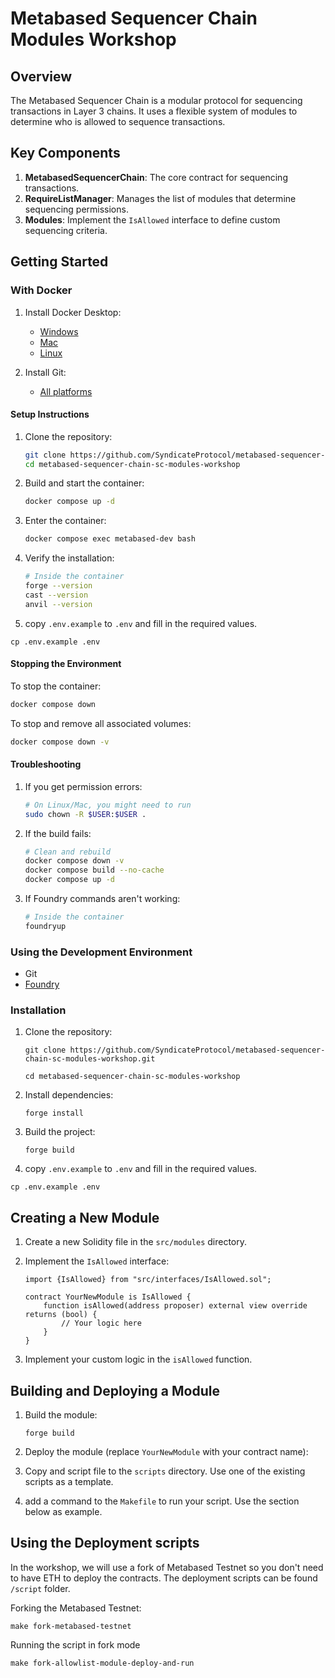 # Metabased Sequencer Chain Modules Workshop

## Overview

The Metabased Sequencer Chain is a modular protocol for sequencing transactions in Layer 3 chains. It uses a flexible system of modules to determine who is allowed to sequence transactions.

## Key Components

1. **MetabasedSequencerChain**: The core contract for sequencing transactions.
2. **RequireListManager**: Manages the list of modules that determine sequencing permissions.
3. **Modules**: Implement the `IsAllowed` interface to define custom sequencing criteria.

## Getting Started

### With Docker

1. Install Docker Desktop:

   - [Windows](https://docs.docker.com/desktop/install/windows-install/)
   - [Mac](https://docs.docker.com/desktop/install/mac-install/)
   - [Linux](https://docs.docker.com/desktop/install/linux-install/)

2. Install Git:
   - [All platforms](https://git-scm.com/downloads)

#### Setup Instructions

1. Clone the repository:

   ```bash
   git clone https://github.com/SyndicateProtocol/metabased-sequencer-chain-sc-modules-workshop.git
   cd metabased-sequencer-chain-sc-modules-workshop
   ```

2. Build and start the container:

   ```bash
   docker compose up -d
   ```

3. Enter the container:

   ```bash
   docker compose exec metabased-dev bash
   ```

4. Verify the installation:

   ```bash
   # Inside the container
   forge --version
   cast --version
   anvil --version
   ```

5. copy `.env.example` to `.env` and fill in the required values.

```
cp .env.example .env
```

#### Stopping the Environment

To stop the container:

```bash
docker compose down
```

To stop and remove all associated volumes:

```bash
docker compose down -v
```

#### Troubleshooting

1. If you get permission errors:

   ```bash
   # On Linux/Mac, you might need to run
   sudo chown -R $USER:$USER .
   ```

2. If the build fails:

   ```bash
   # Clean and rebuild
   docker compose down -v
   docker compose build --no-cache
   docker compose up -d
   ```

3. If Foundry commands aren't working:
   ```bash
   # Inside the container
   foundryup
   ```

### Using the Development Environment

- Git
- [Foundry](https://book.getfoundry.sh/getting-started/installation)

### Installation

1. Clone the repository:

   ```
   git clone https://github.com/SyndicateProtocol/metabased-sequencer-chain-sc-modules-workshop.git

   cd metabased-sequencer-chain-sc-modules-workshop
   ```

2. Install dependencies:

   ```
   forge install
   ```

3. Build the project:

   ```
   forge build
   ```

4. copy `.env.example` to `.env` and fill in the required values.

```
cp .env.example .env
```

## Creating a New Module

1. Create a new Solidity file in the `src/modules` directory.
2. Implement the `IsAllowed` interface:

   ```solidity
   import {IsAllowed} from "src/interfaces/IsAllowed.sol";

   contract YourNewModule is IsAllowed {
       function isAllowed(address proposer) external view override returns (bool) {
           // Your logic here
       }
   }
   ```

3. Implement your custom logic in the `isAllowed` function.

## Building and Deploying a Module

1. Build the module:

   ```
   forge build
   ```

2. Deploy the module (replace `YourNewModule` with your contract name):

3. Copy and script file to the `scripts` directory. Use one of the existing scripts as a template.

4. add a command to the `Makefile` to run your script. Use the section below as example.


## Using the Deployment scripts

In the workshop, we will use a fork of Metabased Testnet so you don't need to have ETH to deploy the contracts. The deployment scripts can be found `/script` folder.

Forking the Metabased Testnet:

```
make fork-metabased-testnet
```

Running the script in fork mode

```
make fork-allowlist-module-deploy-and-run
```
